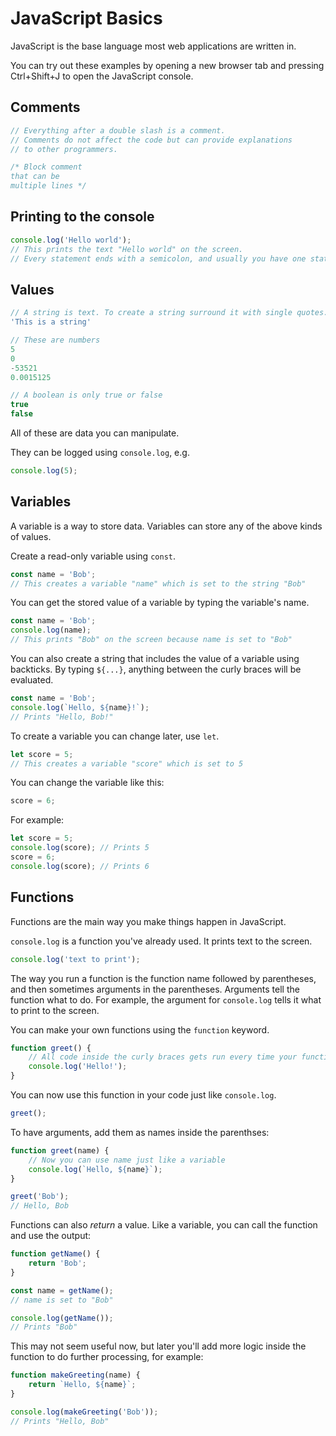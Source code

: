 # JavaScript Basics

JavaScript is the base language most web applications are written in.

You can try out these examples by opening a new browser tab and pressing Ctrl+Shift+J to open the JavaScript console.

## Comments

```js
// Everything after a double slash is a comment.
// Comments do not affect the code but can provide explanations
// to other programmers.
```

```js
/* Block comment
that can be
multiple lines */
```

## Printing to the console

```js
console.log('Hello world');
// This prints the text "Hello world" on the screen.
// Every statement ends with a semicolon, and usually you have one statement per line.
```

## Values

```js
// A string is text. To create a string surround it with single quotes.
'This is a string'
```

```js
// These are numbers
5
0
-53521
0.0015125
```

```js
// A boolean is only true or false
true
false
```

All of these are data you can manipulate.

They can be logged using `console.log`, e.g.

```js
console.log(5);
```

## Variables

A variable is a way to store data. Variables can store any of the above kinds of values.

Create a read-only variable using `const`.

```js
const name = 'Bob';
// This creates a variable "name" which is set to the string "Bob"
```

You can get the stored value of a variable by typing the variable's name.

```js
const name = 'Bob';
console.log(name);
// This prints "Bob" on the screen because name is set to "Bob"
```

You can also create a string that includes the value of a variable using backticks. By typing `${...}`, anything between the curly braces will be evaluated.

```js
const name = 'Bob';
console.log(`Hello, ${name}!`);
// Prints "Hello, Bob!"
```

To create a variable you can change later, use `let`.

```js
let score = 5;
// This creates a variable "score" which is set to 5
```

You can change the variable like this:

```js
score = 6;
```

For example:

```js
let score = 5;
console.log(score); // Prints 5
score = 6;
console.log(score); // Prints 6
```

## Functions

Functions are the main way you make things happen in JavaScript.

`console.log` is a function you've already used. It prints text to the screen.

```js
console.log('text to print');
```

The way you run a function is the function name followed by parentheses, and then sometimes arguments in the parentheses. Arguments tell the function what to do. For example, the argument for `console.log` tells it what to print to the screen.

You can make your own functions using the `function` keyword.

```js
function greet() {
    // All code inside the curly braces gets run every time your function is run
    console.log('Hello!');
}
```

You can now use this function in your code just like `console.log`.

```js
greet();
```

To have arguments, add them as names inside the parenthses:

```js
function greet(name) {
    // Now you can use name just like a variable
    console.log(`Hello, ${name}`);
}
```

```js
greet('Bob');
// Hello, Bob
```

Functions can also _return_ a value. Like a variable, you can call the function and use the output:

```js
function getName() {
    return 'Bob';
}

const name = getName();
// name is set to "Bob"

console.log(getName());
// Prints "Bob"
```

This may not seem useful now, but later you'll add more logic inside the function to do further processing, for example:

```js
function makeGreeting(name) {
    return `Hello, ${name}`;
}

console.log(makeGreeting('Bob'));
// Prints "Hello, Bob"
```
